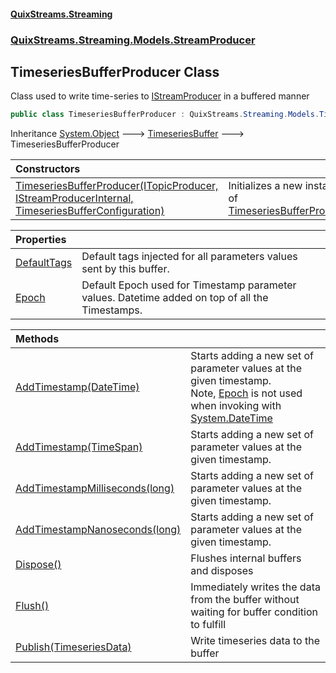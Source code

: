 #### [QuixStreams.Streaming](index.md 'index')
### [QuixStreams.Streaming.Models.StreamProducer](QuixStreams.Streaming.Models.StreamProducer.md 'QuixStreams.Streaming.Models.StreamProducer')

## TimeseriesBufferProducer Class

Class used to write time-series to [IStreamProducer](IStreamProducer.md 'QuixStreams.Streaming.IStreamProducer') in a buffered manner

```csharp
public class TimeseriesBufferProducer : QuixStreams.Streaming.Models.TimeseriesBuffer
```

Inheritance [System.Object](https://docs.microsoft.com/en-us/dotnet/api/System.Object 'System.Object') &#129106; [TimeseriesBuffer](TimeseriesBuffer.md 'QuixStreams.Streaming.Models.TimeseriesBuffer') &#129106; TimeseriesBufferProducer

| Constructors | |
| :--- | :--- |
| [TimeseriesBufferProducer(ITopicProducer, IStreamProducerInternal, TimeseriesBufferConfiguration)](TimeseriesBufferProducer.TimeseriesBufferProducer(ITopicProducer,IStreamProducerInternal,TimeseriesBufferConfiguration).md 'QuixStreams.Streaming.Models.StreamProducer.TimeseriesBufferProducer.TimeseriesBufferProducer(QuixStreams.Streaming.ITopicProducer, QuixStreams.Streaming.IStreamProducerInternal, QuixStreams.Streaming.Models.TimeseriesBufferConfiguration)') | Initializes a new instance of [TimeseriesBufferProducer](TimeseriesBufferProducer.md 'QuixStreams.Streaming.Models.StreamProducer.TimeseriesBufferProducer') |

| Properties | |
| :--- | :--- |
| [DefaultTags](TimeseriesBufferProducer.DefaultTags.md 'QuixStreams.Streaming.Models.StreamProducer.TimeseriesBufferProducer.DefaultTags') | Default tags injected for all parameters values sent by this buffer. |
| [Epoch](TimeseriesBufferProducer.Epoch.md 'QuixStreams.Streaming.Models.StreamProducer.TimeseriesBufferProducer.Epoch') | Default Epoch used for Timestamp parameter values. Datetime added on top of all the Timestamps. |

| Methods | |
| :--- | :--- |
| [AddTimestamp(DateTime)](TimeseriesBufferProducer.AddTimestamp(DateTime).md 'QuixStreams.Streaming.Models.StreamProducer.TimeseriesBufferProducer.AddTimestamp(System.DateTime)') | Starts adding a new set of parameter values at the given timestamp.<br/>Note, [Epoch](TimeseriesBufferProducer.Epoch.md 'QuixStreams.Streaming.Models.StreamProducer.TimeseriesBufferProducer.Epoch') is not used when invoking with [System.DateTime](https://docs.microsoft.com/en-us/dotnet/api/System.DateTime 'System.DateTime') |
| [AddTimestamp(TimeSpan)](TimeseriesBufferProducer.AddTimestamp(TimeSpan).md 'QuixStreams.Streaming.Models.StreamProducer.TimeseriesBufferProducer.AddTimestamp(System.TimeSpan)') | Starts adding a new set of parameter values at the given timestamp. |
| [AddTimestampMilliseconds(long)](TimeseriesBufferProducer.AddTimestampMilliseconds(long).md 'QuixStreams.Streaming.Models.StreamProducer.TimeseriesBufferProducer.AddTimestampMilliseconds(long)') | Starts adding a new set of parameter values at the given timestamp. |
| [AddTimestampNanoseconds(long)](TimeseriesBufferProducer.AddTimestampNanoseconds(long).md 'QuixStreams.Streaming.Models.StreamProducer.TimeseriesBufferProducer.AddTimestampNanoseconds(long)') | Starts adding a new set of parameter values at the given timestamp. |
| [Dispose()](TimeseriesBufferProducer.Dispose().md 'QuixStreams.Streaming.Models.StreamProducer.TimeseriesBufferProducer.Dispose()') | Flushes internal buffers and disposes |
| [Flush()](TimeseriesBufferProducer.Flush().md 'QuixStreams.Streaming.Models.StreamProducer.TimeseriesBufferProducer.Flush()') | Immediately writes the data from the buffer without waiting for buffer condition to fulfill |
| [Publish(TimeseriesData)](TimeseriesBufferProducer.Publish(TimeseriesData).md 'QuixStreams.Streaming.Models.StreamProducer.TimeseriesBufferProducer.Publish(QuixStreams.Streaming.Models.TimeseriesData)') | Write timeseries data to the buffer |
